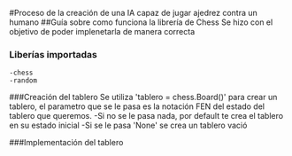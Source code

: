 #Proceso de la creación de una IA capaz de jugar ajedrez contra un humano
##Guía sobre como funciona la librería de Chess
Se hizo con el objetivo de poder implenetarla de manera correcta

### Liberías importadas
    -chess
    -random

###Creación del tablero
Se utiliza 'tablero = chess.Board()' para crear un tablero, el parametro que se le pasa es la notación FEN del estado del tablero que queremos.
    -Si no se le pasa nada, por default te crea el tablero en su estado inicial
    -Si se le pasa 'None' se crea un tablero vació

###Implementación del tablero
